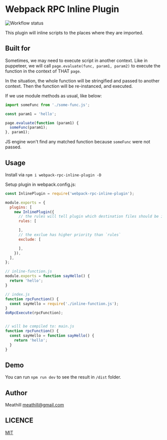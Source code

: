 Webpack RPC Inline Plugin
========

![Workflow status](https://github.com/meathill/webpack-rpc-inline-plugin/actions/workflows/node.js.yml/badge.svg)


This plugin will inline scripts to the places where they are imported.


Built for
---------

Sometimes, we may need to execute script in another context. Like in puppeteer,
we will call `page.evaluate(func, param1, param2)` to execute the function in the context of THAT `page`.

In the situation, the whole function will be stringified and passed to another
context. Then the function will be re-instanced, and executed.

If we use module methods as usual, like below:

```js
import someFunc from './some-func.js';

const param1 = 'hello';

page.evaluate(function (param1) {
  someFunc(param1);
}, param1);
```

JS engine won't find any matched function because `someFunc` were not passed.


Usage
-----

Install via `npm i webpack-rpc-inline-plugin -D`

Setup plugin in webpack.config.js:

```js
const InlinePlugin = require('webpack-rpc-inline-plugin');

module.exports = {
  plugins: [
    new InlinePlugin({
      // the rules will tell plugin which destination files should be inlined
      rules: [

      ],
      // the exclue has higher priority than `rules`
      exclude: [

      ],
    }),
  ],
};
```

```js
// inline-function.js
module.exports = function sayHello() {
  return 'hello';
}

// index.js
function rpcFunction() {
  const sayHello = require('./inline-function.js');
}
doRpcExecute(rpcFunction);


// will be compiled to: main.js
function rpcFunction() {
  const sayHello = function sayHello() {
    return 'hello';
  }
}
```


Demo
----

You can run `npm run dev` to see the result in `/dist` folder.


Author
------

Meathill <meathill@gmail.com>


LICENCE
-------

[MIT](https://opensource.org/licenses/MIT)
